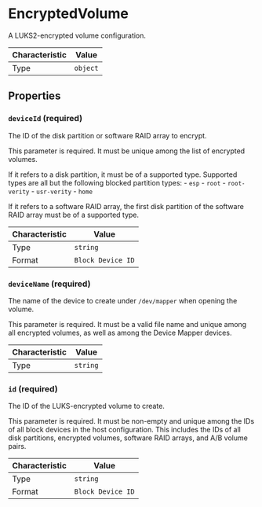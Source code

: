 <!-- THIS FILE IS AUTOMATICALLY GENERATED BY DOCBUILDER, DO NOT EDIT MANUALLY! -->

# EncryptedVolume

A LUKS2-encrypted volume configuration.

| Characteristic | Value    |
| -------------- | -------- |
| Type           | `object` |

## Properties

### `deviceId` **<span>(required)</span>**

The ID of the disk partition or software RAID array to encrypt.

This parameter is required. It must be unique among the list of encrypted volumes.

If it refers to a disk partition, it must be of a supported type. Supported types are all but the following blocked partition types: - `esp` - `root` - `root-verity` - `usr-verity` - `home`

If it refers to a software RAID array, the first disk partition of the software RAID array must be of a supported type.

| Characteristic | Value             |
| -------------- | ----------------- |
| Type           | `string`          |
| Format         | `Block Device ID` |

### `deviceName` **<span>(required)</span>**

The name of the device to create under `/dev/mapper` when opening the volume.

This parameter is required. It must be a valid file name and unique among all encrypted volumes, as well as among the Device Mapper devices.

| Characteristic | Value    |
| -------------- | -------- |
| Type           | `string` |

### `id` **<span>(required)</span>**

The ID of the LUKS-encrypted volume to create.

This parameter is required. It must be non-empty and unique among the IDs of all block devices in the host configuration. This includes the IDs of all disk partitions, encrypted volumes, software RAID arrays, and A/B volume pairs.

| Characteristic | Value             |
| -------------- | ----------------- |
| Type           | `string`          |
| Format         | `Block Device ID` |

